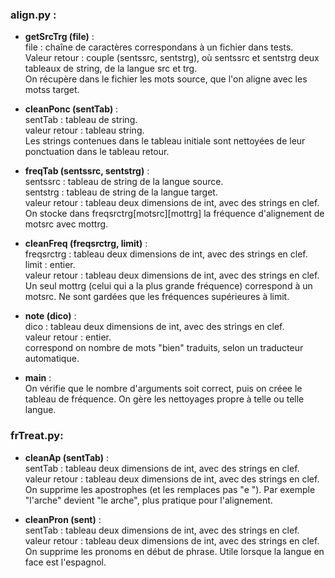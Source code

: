 ### align.py :  

   - **getSrcTrg (file)** :  
      file : chaîne de caractères correspondans à un fichier dans tests.  
      Valeur retour : couple (sentssrc, sentstrg), où sentssrc et sentstrg deux tableaux de string, de la langue src et trg.  
      On récupère dans le fichier les mots source, que l'on aligne avec les motss target.  
        
   - **cleanPonc (sentTab)** :  
     sentTab : tableau de string.  
     valeur retour : tableau string.  
     Les strings contenues dans le tableau initiale sont nettoyées de leur ponctuation dans le tableau retour.  
       
   - **freqTab (sentssrc, sentstrg)** :  
     sentssrc : tableau de string de la langue source.  
     sentstrg : tableau de string de la langue target.  
     valeur retour : tableau deux dimensions de int, avec des strings en clef.  
     On stocke dans freqsrctrg[motsrc][mottrg] la fréquence d'alignement de motsrc avec mottrg.  
       
  - **cleanFreq (freqsrctrg, limit)** :  
    freqsrctrg : tableau deux dimensions de int, avec des strings en clef.  
    limit : entier.  
    valeur retour : tableau deux dimensions de int, avec des strings en clef.  
    Un seul mottrg (celui qui a la plus grande fréquence) correspond à un motsrc. Ne sont gardées que les fréquences supérieures à limit.  
      
  - **note (dico)** :  
    dico : tableau deux dimensions de int, avec des strings en clef.  
    valeur retour : entier.  
    correspond on nombre de mots "bien" traduits, selon un traducteur automatique.  
      
  - **main** :  
    On vérifie que le nombre d'arguments soit correct, puis on créee le tableau de fréquence. On gère les nettoyages propre à telle ou telle langue.  
  
  
### frTreat.py:  

  - **cleanAp (sentTab)** :  
    sentTab : tableau deux dimensions de int, avec des strings en clef.  
    valeur retour : tableau deux dimensions de int, avec des strings en clef.  
    On supprime les apostrophes (et les remplaces pas "e "). Par exemple "l'arche" devient "le arche", plus pratique pour l'alignement.  
  
  - **cleanPron (sent)** :  
    sentTab : tableau deux dimensions de int, avec des strings en clef.  
    valeur retour : tableau deux dimensions de int, avec des strings en clef.  
    On supprime les pronoms en début de phrase. Utile lorsque la langue en face est l'espagnol.  